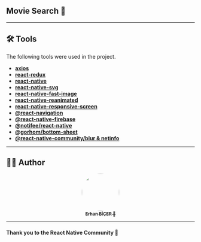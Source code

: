 ## Movie Search 🚀

---
## 🛠 Tools

The following tools were used in the project.

- **[axios](https://github.com/axios/axios)**
- **[react-redux](https://github.com/reduxjs/react-redux)**
- **[react-native](https://github.com/facebook/react-native)**
- **[react-native-svg](https://github.com/react-native-svg/react-native-svg)**
- **[react-native-fast-image](https://github.com/DylanVann/react-native-fast-image)**
- **[react-native-reanimated](https://github.com/software-mansion/react-native-reanimated)**
- **[react-native-responsive-screen](https://github.com/marudy/react-native-responsive-screen)**
- **[@react-navigation](https://github.com/react-navigation/react-navigation)**
- **[@react-native-firebase](https://github.com/invertase/react-native-firebase)**
- **[@notifee/react-native](https://github.com/invertase/notifee)**
- **[@gorhom/bottom-sheet](https://github.com/gorhom/react-native-bottom-sheet)**
- **[@react-native-community/blur & netinfo](https://github.com/react-native-community)**

---

## 🤦‍♂️ Author
<p align="center">
  <a href="https://github.com/erhanbicer">
  <img style="border-radius: 50%;" src="https://avatars.githubusercontent.com/u/20239811?v=4" width="100px;" alt=""/>
  <br />
  <sub><b>Erhan BİÇER 🚀</b></sub></a>
  <br />
</p>

---

#### Thank you to the React Native Community 🙏
